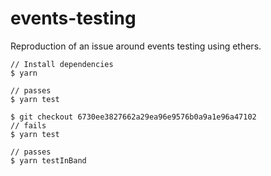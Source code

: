 # events-testing
Reproduction of an issue around events testing using ethers.


```
// Install dependencies
$ yarn

// passes
$ yarn test 

$ git checkout 6730ee3827662a29ea96e9576b0a9a1e96a47102
// fails
$ yarn test

// passes
$ yarn testInBand
```

